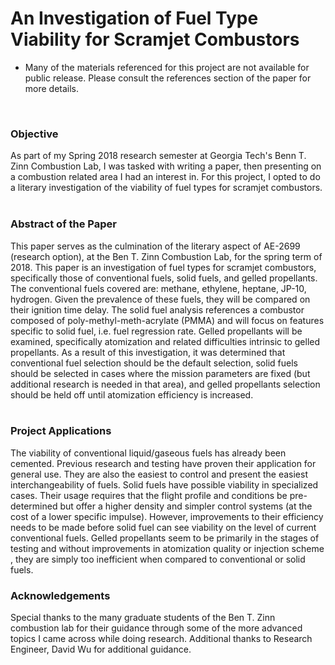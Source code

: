 # An Investigation of Fuel Type Viability for Scramjet Combustors
* Many of the materials referenced for this project are not available for public release. Please consult the references section of the paper for more details.
<br/>
<h3>Objective</h3>
As part of my Spring 2018 research semester at Georgia Tech's Benn T. Zinn Combustion Lab, I was tasked with writing a paper, then presenting on a combustion related area I had an interest in. For this project, I opted to do a literary investigation of the viability of fuel types for scramjet combustors.
<br/><br/>
<h3>Abstract of the Paper</h3>
This paper serves as the culmination of the literary aspect of AE-2699 (research option), at the Ben T. Zinn Combustion Lab, for the spring term of 2018. This paper is an investigation of fuel types for scramjet combustors, specifically those of conventional fuels, solid fuels, and gelled propellants. The conventional fuels covered are: methane, ethylene, heptane, JP-10, hydrogen. Given the prevalence of these fuels, they will be compared on their ignition time delay. The solid fuel analysis references a combustor composed of poly-methyl-meth-acrylate (PMMA) and will focus on features specific to solid fuel, i.e.  fuel regression rate.  Gelled propellants will be examined, specifically atomization and related difficulties intrinsic to gelled propellants. As a result of this investigation, it was determined that   conventional fuel selection should be the default selection, solid fuels should be selected in cases where the mission parameters are fixed (but additional research is needed in that area), and gelled propellants selection should be held off until atomization efficiency is increased. 
<br/><br/>
<h3>Project Applications </h3>
The viability of conventional liquid/gaseous fuels has already been cemented. Previous research and testing have proven their application for general use. They are also the easiest to control and present the easiest interchangeability of fuels. Solid fuels have possible viability in specialized cases. Their usage requires that the flight profile and conditions be pre-determined but offer a higher density and simpler control systems (at the cost of a lower specific impulse). However, improvements to their efficiency needs to be made before solid fuel can see viability on the level of current conventional fuels. Gelled propellants seem to be primarily in the stages of testing  and without improvements in atomization quality or injection scheme , they are simply too inefficient when compared to  conventional or solid fuels. 
<br/>
<h3>Acknowledgements</h3>
Special thanks to the many graduate students of the Ben T. Zinn combustion lab for their guidance through some of the more advanced topics I came across while doing research. Additional thanks to Research Engineer, David Wu for additional guidance.
